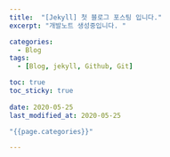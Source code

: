 ```yaml
---
title:  "[Jekyll] 첫 블로그 포스팅 입니다."
excerpt: "개발노트 생성중입니다. "

categories:
  - Blog
tags:
  - [Blog, jekyll, Github, Git]

toc: true
toc_sticky: true
 
date: 2020-05-25
last_modified_at: 2020-05-25

"{{page.categories}}"

---
```

